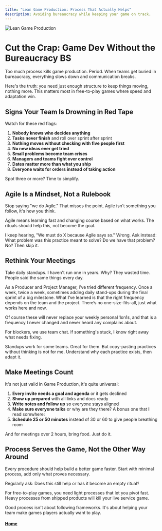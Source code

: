 ```yaml
---
title: "Lean Game Production: Process That Actually Helps"
description: Avoiding bureaucracy while keeping your game on track.
---
```


![Lean Game Production](./assets/placeholder.png)

# Cut the Crap: Game Dev Without the Bureaucracy BS

Too much process kills game production. Period. When teams get buried in bureaucracy, everything slows down and communication breaks. 

Here's the truth: you need just enough structure to keep things moving, nothing more. This matters most in free-to-play games where speed and adaptation win.

## Signs Your Team Is Drowning in Red Tape

Watch for these red flags:

1. **Nobody knows who decides anything**
2. **Tasks never finish** and roll over sprint after sprint
3. **Nothing moves without checking with five people first**
4. **No new ideas ever get tried**
5. **Small problems become team crises**
6. **Managers and teams fight over control**
7. **Dates matter more than what you ship**
8. **Everyone waits for orders instead of taking action**

Spot three or more? Time to simplify.

## Agile Is a Mindset, Not a Rulebook

Stop saying "we do Agile." That misses the point. Agile isn't something you follow, it's how you think.

Agile means learning fast and changing course based on what works. The rituals should help this, not become the goal.

I keep hearing, "We must do X because Agile says so." Wrong. Ask instead: What problem was this practice meant to solve? Do we have that problem? No? Then skip it.

## Rethink Your Meetings

Take daily standups. I haven't run one in years. Why? They wasted time. People said the same things every day.

As a Producer and Project Manager, I’ve tried different frequency. Once a week, twice a week, sometimes adding daily stand-ups during the final sprint of a big milestone. What I’ve learned is that the right frequency depends on the team and the project. There’s no one-size-fits-all, just what works here and now.

Of course these will never replace your weekly personal 1on1s, and that is a frequency I never changed and never heard any complains about.

For blockers, we use team chat. If something's stuck, I know right away what needs fixing.

Standups work for some teams. Great for them. But copy-pasting practices without thinking is not for me. Understand why each practice exists, then adapt it.

## Make Meetings Count

It's not just valid in Game Production, it's quite universal:

1. **Every invite needs a goal and agenda** or it gets declined
2. **Show up prepared** with all links and docs ready
3. **Write notes and follow up** so everyone stays aligned
4. **Make sure everyone talks** or why are they there?
A bonus one that I read somwhere:
5. **Schedule 25 or 50 minutes** instead of 30 or 60 to give people breathing room

And for meetings over 2 hours, bring food. Just do it.

## Process Serves the Game, Not the Other Way Around

Every procedure should help build a better game faster. Start with minimal process, add only what proves necessary.

Regularly ask: Does this still help or has it become an empty ritual?

For free-to-play games, you need light processes that let you pivot fast. Heavy processes from shipped products will kill your live service game.

Good process isn't about following frameworks. It's about helping your team make games players actually want to play.

#### [Home](./README.md) 
